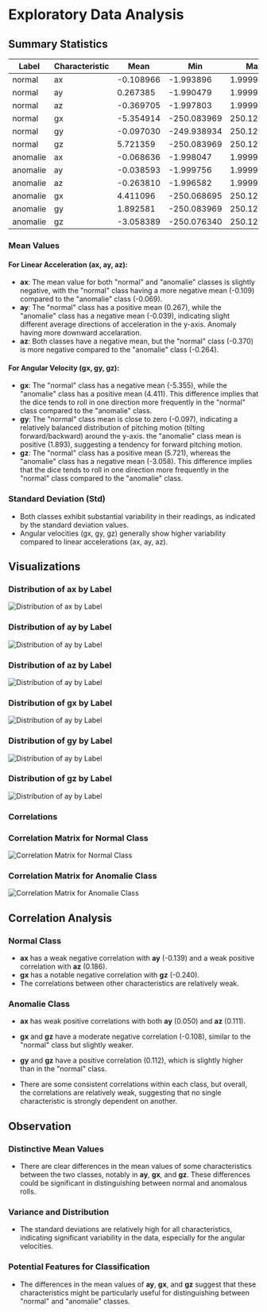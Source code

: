 # Exploratory Data Analysis

## Summary Statistics

| Label    | Characteristic |      Mean |       Min |        Max |       Std |
|----------|----------------|-----------|-----------|------------|-----------|
| normal   | ax             | -0.108966 | -1.993896 |  1.999939  |  0.513236 |
| normal   | ay             |  0.267385 | -1.990479 |  1.999939  |  0.665310 |
| normal   | az             | -0.369705 | -1.997803 |  1.999939  |  0.665749 |
| normal   | gx             | -5.354914 | -250.083969 | 250.129776 | 110.931369 |
| normal   | gy             | -0.097030 | -249.938934 | 250.129776 |  88.021507 |
| normal   | gz             |  5.721359 | -250.083969 | 250.129776 |  96.627993 |
| anomalie | ax             | -0.068636 | -1.998047 |  1.999939  |  0.697703 |
| anomalie | ay             | -0.038593 | -1.999756 |  1.999939  |  0.815418 |
| anomalie | az             | -0.263810 | -1.996582 |  1.999939  |  0.790793 |
| anomalie | gx             |  4.411096 | -250.068695 | 250.129776 | 108.776759 |
| anomalie | gy             |  1.892581 | -250.083969 | 250.129776 | 102.992537 |
| anomalie | gz             | -3.058389 | -250.076340 | 250.129776 | 101.491491 |

### Mean Values

#### For Linear Acceleration (ax, ay, az):

- **ax**: The mean value for both "normal" and "anomalie" classes is slightly negative, with the "normal" class having a more negative mean (-0.109) compared to the "anomalie" class (-0.069).
- **ay**: The "normal" class has a positive mean (0.267), while the "anomalie" class has a negative mean (-0.039), indicating slight different average directions of acceleration in the y-axis. Anomaly having more downward accelaration.
- **az**: Both classes have a negative mean, but the "normal" class (-0.370) is more negative compared to the "anomalie" class (-0.264).

#### For Angular Velocity (gx, gy, gz):

- **gx**: The "normal" class has a negative mean (-5.355), while the "anomalie" class has a positive mean (4.411). This difference implies that the dice tends to roll in one direction more frequently in the "normal" class compared to the "anomalie" class.
- **gy**: The "normal" class mean is close to zero (-0.097), indicating a relatively balanced distribution of pitching motion (tilting forward/backward) around the y-axis.  the "anomalie" class mean is positive (1.893), suggesting a tendency for forward pitching motion.
- **gz**: The "normal" class has a positive mean (5.721), whereas the "anomalie" class has a negative mean (-3.058). This difference implies that the dice tends to roll in one direction more frequently in the "normal" class compared to the "anomalie" class.

### Standard Deviation (Std)

- Both classes exhibit substantial variability in their readings, as indicated by the standard deviation values.
- Angular velocities (gx, gy, gz) generally show higher variability compared to linear accelerations (ax, ay, az).


## Visualizations

### Distribution of ax by Label
![Distribution of ax by Label](analysis/ax.png)

### Distribution of ay by Label
![Distribution of ay by Label](analysis/ay.png)

### Distribution of az by Label
![Distribution of ay by Label](analysis/az.png)

### Distribution of gx by Label
![Distribution of ay by Label](analysis/gx.png)

### Distribution of gy by Label
![Distribution of ay by Label](analysis/gy.png)

### Distribution of gz by Label
![Distribution of ay by Label](analysis/gz.png)


### Correlations
### Correlation Matrix for Normal Class
![Correlation Matrix for Normal Class](analysis/correlation%20normal.png)

### Correlation Matrix for Anomalie Class
![Correlation Matrix for Anomalie Class](analysis/correlation_anomaly.png)

## Correlation Analysis

### Normal Class

- **ax** has a weak negative correlation with **ay** (-0.139) and a weak positive correlation with **az** (0.186).
- **gx** has a notable negative correlation with **gz** (-0.240).
- The correlations between other characteristics are relatively weak.

### Anomalie Class

- **ax** has weak positive correlations with both **ay** (0.050) and **az** (0.111).
- **gx** and **gz** have a moderate negative correlation (-0.108), similar to the "normal" class but slightly weaker.
- **gy** and **gz** have a positive correlation (0.112), which is slightly higher than in the "normal" class.


- There are some consistent correlations within each class, but overall, the correlations are relatively weak, suggesting that no single characteristic is strongly dependent on another.

## Observation

### Distinctive Mean Values

- There are clear differences in the mean values of some characteristics between the two classes, notably in **ay**, **gx**, and **gz**. These differences could be significant in distinguishing between normal and anomalous rolls.

### Variance and Distribution

- The standard deviations are relatively high for all characteristics, indicating significant variability in the data, especially for the angular velocities.

### Potential Features for Classification

- The differences in the mean values of **ay**, **gx**, and **gz** suggest that these characteristics might be particularly useful for distinguishing between "normal" and "anomalie" classes.




